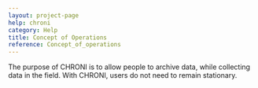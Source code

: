 ```yaml
---
layout: project-page
help: chroni
category: Help
title: Concept of Operations
reference: Concept_of_operations
---
```


The purpose of CHRONI is to allow people to archive data, while collecting data in the field. With CHRONI, users do not need to remain stationary.
